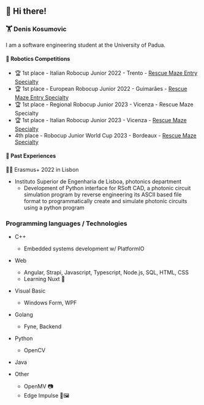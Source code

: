## 👋 Hi there!

### 🏋 Denis Kosumovic

I am a software engineering student at the University of Padua.

#### 🤖 Robotics Competitions
- 🏆 1st place - Italian Robocup Junior 2022 - Trento - [Rescue Maze Entry Specialty](https://www.facebook.com/Venetorientaleinformazione/photos/a.134389604626146/878717740193325/)
- 🏆 1st place - European Robocup Junior 2022 - Guimarães - [Rescue Maze Entry Specialty](https://www.facebook.com/Venetorientaleinformazione/photos/a.134389604626146/908532157211883/?type=3)
- 🏆 1st place - Regional Robocup Junior 2023 - Vicenza - Rescue Maze Specialty
- 🏆 1st place - Italian Robocup Junior 2023 - Vicenza - [Rescue Maze Specialty](https://voitg.net/2023/04/san-dona-bottino-di-premi-per-gli-studenti-dellitis-volterra-al-robocupjunior)
- 4th place -  Robocup Junior World Cup 2023 - Bordeaux - [Rescue Maze Specialty](https://www.istitutovolterra.edu.it/campioni-del-mondo-campioni-del-mondoooo/)

#### 📓 Past Experiences

🧑‍💻 Erasmus+ 2022 in Lisbon
- Instituto Superior de Engenharia de Lisboa, photonics department
  - Development of Python interface for RSoft CAD, a photonic circuit simulation program by reverse engineering its ASCII based file format to programmatically create and simulate photonic circuits using a python program

### Programming languages / Technologies
- C++
  - Embedded systems development w/ PlatformIO
- Web
  - Angular, Strapi, Javascript, Typescript, Node.js, SQL, HTML, CSS
  - Learning Nuxt 📖 
- Visual Basic
  - Windows Form, WPF
- Golang
  - Fyne, Backend
- Python
  - OpenCV
- Java

- Other
  - OpenMV 📷
  - Edge Impulse 🤖🖼️
